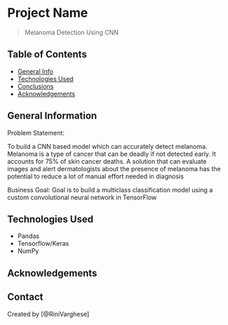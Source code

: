 # Project Name
> Melanoma Detection Using CNN


## Table of Contents
* [General Info](#general-information)
* [Technologies Used](#technologies-used)
* [Conclusions](#conclusions)
* [Acknowledgements](#acknowledgements)



## General Information
Problem Statement:

To build a CNN based model which can accurately detect melanoma. Melanoma is a type of cancer that can be deadly if not detected early. It accounts for 75% of skin cancer deaths. A solution that can evaluate images and alert dermatologists about the presence of melanoma has the potential to reduce a lot of manual effort needed in diagnosis

Business Goal:
Goal is to build a multiclass classification model using a custom convolutional neural network in TensorFlow

  

<!-- You don't have to answer all the questions - just the ones relevant to your project. -->


## Technologies Used
- Pandas
- Tensorflow/Keras
- NumPy


## Acknowledgements



## Contact
Created by [@RiniVarghese] 


